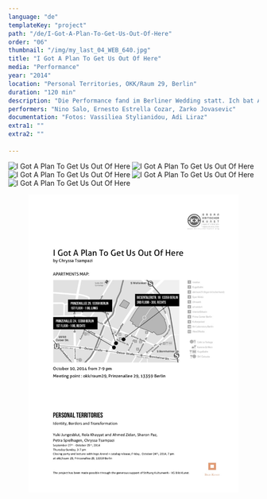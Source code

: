 ```yaml
---
language: "de"
templateKey: "project"
path: "/de/I-Got-A-Plan-To-Get-Us-Out-Of-Here"
order: "06"
thumbnail: "/img/my_last_04_WEB_640.jpg"
title: "I Got A Plan To Get Us Out Of Here"
media: "Performance"
year: "2014"
location: "Personal Territories, OKK/Raum 29, Berlin"
duration: "120 min"
description: "Die Performance fand im Berliner Wedding statt. Ich bat AnwohnerInnen aus drei Wohnungen, an der Entwicklung einer kurzen musikalischen Komposition teilzunehmen. Das Ergebnis sollte dann in ihren Wohnungen einem Publikum präsentiert werden. Zwei Wochen lang erarbeitete jeweils einE erfahreneR SängerIn gemeinsam mit den BewohnerInnen der drei Haushalte ein Stück. Die Gruppen lasen Franz Kafkas „Verwandlung“ und beschäftigten sich mit der Figur des Gregor Samsa, der nach und nach nicht nur seinen Platz in der Gesellschaft sondern auch in seiner Familie verliert. Eine der entstandenen Kompositionen beinhaltete daher beispielsweise Sprache, die schrittweise nur noch durch Laute ersetzt wird. Der Titel des Projekts „I Got A Plan To Get Us Out Of Here“ diente den Teilnehmenden als Ausgangspunkt. Während der Aufführung dieser Stücke konnte sich das Publikum in den jeweiligen Wohnungen frei bewegen und den Kompositionen zuhören."
performers: "Nino Salo, Ernesto Estrella Cozar, Zarko Jovasevic"
documentation: "Fotos: Vassiliea Stylianidou, Adi Liraz"
extra1: ""
extra2: ""

---
```

![I Got A Plan To Get Us Out Of Here](/img/i_got_a_plan_04_WEB_2880r.jpg)
![I Got A Plan To Get Us Out Of Here](/img/i_got_a_plan_05_WEB_2880r.jpg)
![I Got A Plan To Get Us Out Of Here](/img/i_got_a_plan_06_WEB_2880r.jpg)
![I Got A Plan To Get Us Out Of Here](/img/i_got_a_plan_07_WEB_2880r.jpg)
![I Got A Plan To Get Us Out Of Here](/img/i_got_a_plan_08_WEB_2880r.jpg)

<figure class="photo">
<img src="img/i_got_a_plan/map_chryssa.jpg" alt="map">
</figure>

